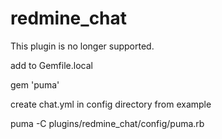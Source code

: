 # redmine_chat

This plugin is no longer supported.


add to Gemfile.local

gem 'puma'

create chat.yml in config directory from example


puma -C plugins/redmine_chat/config/puma.rb
